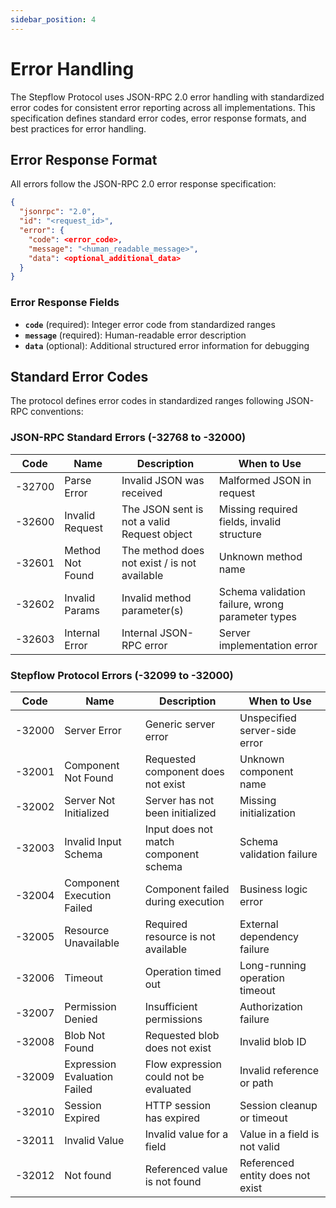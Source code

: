 ```yaml
---
sidebar_position: 4
---
```


# Error Handling

The Stepflow Protocol uses JSON-RPC 2.0 error handling with standardized error codes for consistent error reporting across all implementations. This specification defines standard error codes, error response formats, and best practices for error handling.

## Error Response Format

All errors follow the JSON-RPC 2.0 error response specification:

```json
{
  "jsonrpc": "2.0",
  "id": "<request_id>",
  "error": {
    "code": <error_code>,
    "message": "<human_readable_message>",
    "data": <optional_additional_data>
  }
}
```

### Error Response Fields

- **`code`** (required): Integer error code from standardized ranges
- **`message`** (required): Human-readable error description
- **`data`** (optional): Additional structured error information for debugging

## Standard Error Codes

The protocol defines error codes in standardized ranges following JSON-RPC conventions:

### JSON-RPC Standard Errors (-32768 to -32000)

| Code | Name | Description | When to Use |
|------|------|-------------|-------------|
| -32700 | Parse Error | Invalid JSON was received | Malformed JSON in request |
| -32600 | Invalid Request | The JSON sent is not a valid Request object | Missing required fields, invalid structure |
| -32601 | Method Not Found | The method does not exist / is not available | Unknown method name |
| -32602 | Invalid Params | Invalid method parameter(s) | Schema validation failure, wrong parameter types |
| -32603 | Internal Error | Internal JSON-RPC error | Server implementation error |

### Stepflow Protocol Errors (-32099 to -32000)

| Code | Name | Description | When to Use |
|------|------|-------------|-------------|
| -32000 | Server Error | Generic server error | Unspecified server-side error |
| -32001 | Component Not Found | Requested component does not exist | Unknown component name |
| -32002 | Server Not Initialized | Server has not been initialized | Missing initialization |
| -32003 | Invalid Input Schema | Input does not match component schema | Schema validation failure |
| -32004 | Component Execution Failed | Component failed during execution | Business logic error |
| -32005 | Resource Unavailable | Required resource is not available | External dependency failure |
| -32006 | Timeout | Operation timed out | Long-running operation timeout |
| -32007 | Permission Denied | Insufficient permissions | Authorization failure |
| -32008 | Blob Not Found | Requested blob does not exist | Invalid blob ID |
| -32009 | Expression Evaluation Failed | Flow expression could not be evaluated | Invalid reference or path |
| -32010 | Session Expired | HTTP session has expired | Session cleanup or timeout |
| -32011 | Invalid Value | Invalid value for a field | Value in a field is not valid |
| -32012 | Not found | Referenced value is not found | Referenced entity does not exist |